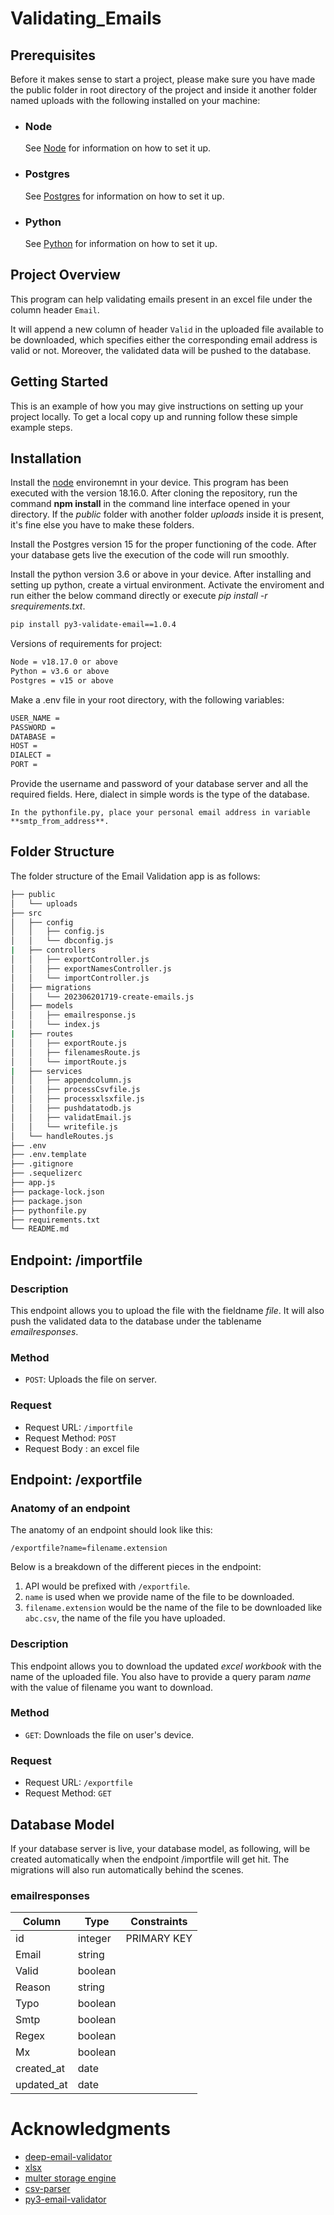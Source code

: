 # Validating_Emails

## Prerequisites

Before it makes sense to start a project, please make sure you have made the public folder in root directory of the project and inside it another folder named uploads with the following installed on your machine:

- ### Node

  See [Node](https://nodejs.org/en/download) for information on how to set it up.

- ### Postgres

  See [Postgres](https://www.postgresql.org/download/) for information on how to set it up.

- ### Python

  See [Python](https://www.python.org/downloads/) for information on how to set it up.

## Project Overview

This program can help validating emails present in an excel file under the column header `Email`.

It will append a new column of header `Valid` in the uploaded file available to be downloaded, which specifies either the corresponding email address is valid or not.
Moreover, the validated data will be pushed to the database.

## Getting Started

This is an example of how you may give instructions on setting up your project locally. To get a local copy up and running follow these simple example steps.

## Installation

Install the [node](https://nodejs.org/en/download) environemnt in your device. This program has been executed with the version 18.16.0. After cloning the repository, run the command **npm install** in the command line interface opened in your directory. If the _public_ folder with another folder _uploads_ inside it is present, it's fine else you have to make these folders.

Install the Postgres version 15 for the proper functioning of the code. After your database gets live the execution of the code will run smoothly.

Install the python version 3.6 or above in your device. After installing and setting up python, create a virtual environment. Activate the enviroment and run either the below command directly or execute _pip install -r srequirements.txt_.

```bash
pip install py3-validate-email==1.0.4
```

Versions of requirements for project:

```bash
Node = v18.17.0 or above
Python = v3.6 or above
Postgres = v15 or above
```

Make a .env file in your root directory, with the following variables:

```bash
USER_NAME =
PASSWORD =
DATABASE =
HOST =
DIALECT =
PORT =
```

Provide the username and password of your database server and all the required fields. Here, dialect in simple words is the type of the database.

`In the pythonfile.py, place your personal email address in variable **smtp_from_address**.`

## Folder Structure

The folder structure of the Email Validation app is as follows:

```bash
├── public
│   └── uploads
├── src
│   ├── config
│   │   ├── config.js
│   │   └── dbconfig.js
|   ├── controllers
│   │   ├── exportController.js
│   │   ├── exportNamesController.js
│   │   └── importController.js
│   ├── migrations
│   │   └── 202306201719-create-emails.js
│   ├── models
│   │   ├── emailresponse.js
│   │   └── index.js
|   ├── routes
│   │   ├── exportRoute.js
│   │   ├── filenamesRoute.js
│   │   └── importRoute.js
|   ├── services
│   │   ├── appendcolumn.js
│   │   ├── processCsvfile.js
│   │   ├── processxlsxfile.js
│   │   ├── pushdatatodb.js
│   │   ├── validatEmail.js
│   │   └── writefile.js
│   └── handleRoutes.js
├── .env
├── .env.template
├── .gitignore
├── .sequelizerc
├── app.js
├── package-lock.json
├── package.json
├── pythonfile.py
├── requirements.txt
└── README.md
```

## Endpoint: /importfile

### Description

This endpoint allows you to upload the file with the fieldname _file_.
It will also push the validated data to the database under the tablename _emailresponses_.

### Method

- `POST`: Uploads the file on server.

### Request

- Request URL: `/importfile`
- Request Method: `POST`
- Request Body : an excel file

## Endpoint: /exportfile

### Anatomy of an endpoint

The anatomy of an endpoint should look like this:

```
/exportfile?name=filename.extension
```

Below is a breakdown of the different pieces in the endpoint:

1. API would be prefixed with `/exportfile`.
2. `name` is used when we provide name of the file to be downloaded.
3. `filename.extension` would be the name of the file to be downloaded like `abc.csv`, the name of the file you have uploaded.

### Description

This endpoint allows you to download the updated _excel workbook_ with the name of the uploaded file. You also have to provide a query param _name_ with the value of filename you want to download.

### Method

- `GET`: Downloads the file on user's device.

### Request

- Request URL: `/exportfile`
- Request Method: `GET`

## Database Model

If your database server is live, your database model, as following, will be created automatically when the endpoint /importfile will get hit. The migrations will also run automatically behind the scenes.

### emailresponses

| Column     | Type    | Constraints |
| ---------- | ------- | ----------- |
| id         | integer | PRIMARY KEY |
| Email      | string  |             |
| Valid      | boolean |             |
| Reason     | string  |             |
| Typo       | boolean |             |
| Smtp       | boolean |             |
| Regex      | boolean |             |
| Mx         | boolean |             |
| created_at | date    |             |
| updated_at | date    |             |

# Acknowledgments

- [deep-email-validator](https://www.npmjs.com/package/deep-email-validator)
- [xlsx](https://www.npmjs.com/package/xlsx)
- [multer storage engine](https://www.npmjs.com/package/multer)
- [csv-parser](https://www.npmjs.com/package/csv-parser)
- [py3-email-validator](https://pypi.org/project/py3-validate-email/1.0.4/)
